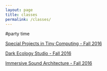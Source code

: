 ```yaml
---
layout: page
title: classes
permalink: /classes/
---
```


<!-- <div class="img_row">
  <img class="col two" src="/img/kae.jpg"/>
</div> -->
<!--
<img src="{{ site.baseurl }}/img/kae.jpg"> -->

#party time

[Special Projects in Tiny Computing - Fall 2016](http://kae.io/sptc)

[Dark Ecology Studio - Fall 2016](http://kae.io/des)

[Immersive Sound Architecture - Fall 2016](http://kae.io/isa)

<br>

<!-- [Smaller](http://25.io/smaller/) -->
